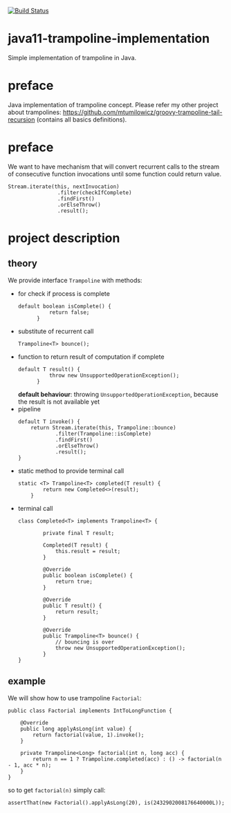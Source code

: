 [![Build Status](https://travis-ci.com/mtumilowicz/java11-trampoline-implementation.svg?branch=master)](https://travis-ci.com/mtumilowicz/java11-trampoline-implementation)
# java11-trampoline-implementation
Simple implementation of trampoline in Java.

# preface
Java implementation of trampoline concept. Please refer my other
project about trampolines: https://github.com/mtumilowicz/groovy-trampoline-tail-recursion
(contains all basics definitions).

# preface
We want to have mechanism that will convert recurrent 
calls to the stream of consecutive function 
invocations until some function could return value.
```
Stream.iterate(this, nextInvocation)
                .filter(checkIfComplete)
                .findFirst()
                .orElseThrow()
                .result();
```
# project description
## theory
We provide interface `Trampoline` with methods:
* for check if process is complete
    ```
    default boolean isComplete() {
              return false;
          }
    ```
* substitute of recurrent call
    ```
    Trampoline<T> bounce();
    ```
* function to return result of computation if complete
    ```
    default T result() {
              throw new UnsupportedOperationException();
          }
    ```
    **default behaviour**: throwing `UnsupportedOperationException`,
    because the result is not available yet
* pipeline
    ```
    default T invoke() {
        return Stream.iterate(this, Trampoline::bounce)
                .filter(Trampoline::isComplete)
                .findFirst()
                .orElseThrow()
                .result();
    }
    ```
* static method to provide terminal call
    ```
    static <T> Trampoline<T> completed(T result) {
            return new Completed<>(result);
        }
    ```
* terminal call
    ```
    class Completed<T> implements Trampoline<T> {
    
            private final T result;
    
            Completed(T result) {
                this.result = result;
            }
    
            @Override
            public boolean isComplete() {
                return true;
            }
    
            @Override
            public T result() {
                return result;
            }
    
            @Override
            public Trampoline<T> bounce() {
                // bouncing is over
                throw new UnsupportedOperationException();
            }
    }
    ```
## example
We will show how to use trampoline `Factorial`:
```
public class Factorial implements IntToLongFunction {

    @Override
    public long applyAsLong(int value) {
        return factorial(value, 1).invoke();
    }
    
    private Trampoline<Long> factorial(int n, long acc) {
        return n == 1 ? Trampoline.completed(acc) : () -> factorial(n - 1, acc * n);
    }
}
```
so to get `factorial(n)` simply call:
```
assertThat(new Factorial().applyAsLong(20), is(2432902008176640000L));
```